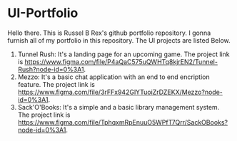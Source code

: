 # UI-Portfolio
Hello there. This is Russel B Rex's github portfolio repository. I gonna furnish all of my portfolio in this repository. The UI projects are listed Below.

1) Tunnel Rush: It's a landing page for an upcoming game. The project link is https://www.figma.com/file/P4aQaC575uQWHTq8kjrEN2/Tunnel-Rush?node-id=0%3A1.
2) Mezzo: It's a basic chat application with an end to end encription feature. The project link is https://www.figma.com/file/3rFFx942GlYTuoiZrDZEKX/Mezzo?node-id=0%3A1.
3) Sack'O'Books: It's a simple and a basic library management system. The project link is https://www.figma.com/file/TphqxmRpEnuuO5WPfT7Qrr/SackOBooks?node-id=0%3A1.
